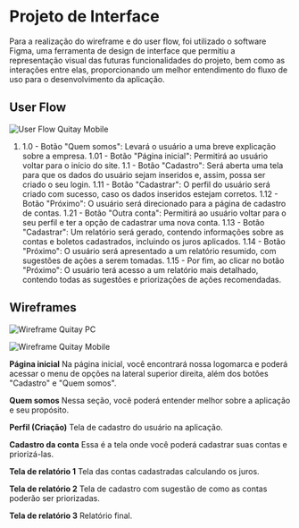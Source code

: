 
# Projeto de Interface


Para a realização do wireframe e do user flow, foi utilizado o software Figma, uma ferramenta de design de interface que permitiu a representação visual das futuras funcionalidades do projeto, bem como as interações entre elas, proporcionando um melhor entendimento do fluxo de uso para o desenvolvimento da aplicação.

## User Flow


![User Flow Quitay Mobile](https://user-images.githubusercontent.com/64965197/234720563-793271c0-640f-45f8-a8ef-fc608b2a14bb.png)

<ol>
<li><a> 1.0 - Botão "Quem somos": Levará o usuário a uma breve explicação sobre a empresa. </a>
<a>1.01 - Botão "Página inicial": Permitirá ao usuário voltar para o início do site. </a>
<a>1.1 - Botão "Cadastro": Será aberta uma tela para que os dados do usuário sejam inseridos e, assim, possa ser criado o seu login. </a>
<a>1.11 - Botão "Cadastrar": O perfil do usuário será criado com sucesso, caso os dados inseridos estejam corretos. </a>
<a>1.12 - Botão "Próximo": O usuário será direcionado para a página de cadastro de contas. </a>
<a>1.21 - Botão "Outra conta": Permitirá ao usuário voltar para o seu perfil e ter a opção de cadastrar uma nova conta. </a>
<a>1.13 - Botão "Cadastrar": Um relatório será gerado, contendo informações sobre as contas e boletos cadastrados, incluindo os juros aplicados. </a>
<a>1.14 - Botão "Próximo": O usuário será apresentado a um relatório resumido, com sugestões de ações a serem tomadas. </a>
<a>1.15 - Por fim, ao clicar no botão "Próximo": O usuário terá acesso a um relatório mais detalhado, contendo todas as sugestões e priorizações de ações recomendadas. </a>
</ol>

## Wireframes

![Wireframe Quitay PC](https://user-images.githubusercontent.com/64965197/234721139-962315a3-a922-4079-8698-5986c623bc89.png)


![Wireframe Quitay Mobile](https://user-images.githubusercontent.com/64965197/234714416-9e58de5f-461a-462d-a133-b2daf5cf87ae.png)

**Página inicial**
Na página inicial, você encontrará nossa logomarca e poderá acessar o menu de opções na lateral superior direita, além dos botões "Cadastro" e "Quem somos".

**Quem somos**
Nessa seção, você poderá entender melhor sobre a aplicação e seu propósito.

**Perfil (Criação)**
Tela de cadastro do usuário na aplicação.

**Cadastro da conta**
Essa é a tela onde você poderá cadastrar suas contas e priorizá-las.

**Tela de relatório 1**
Tela das contas cadastradas calculando os juros.

**Tela de relatório 2**
Tela de cadastro com sugestão de como as contas poderão ser priorizadas.

**Tela de relatório 3**
Relatório final.
